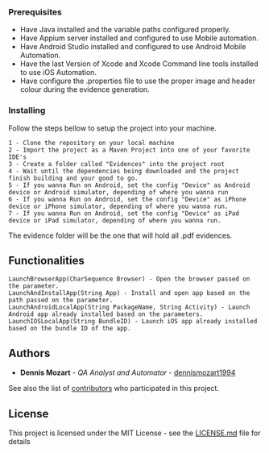 ### Prerequisites

* Have Java installed and the variable paths configured properly.
* Have Appium server installed and configured to use Mobile automation.
* Have Android Studio installed and configured to use Android Mobile Automation.
* Have the last Version of Xcode and Xcode Command line tools installed to use iOS Automation.
* Have configure the .properties file to use the proper image and header colour during the evidence generation.

### Installing

Follow the steps bellow to setup the project into your machine.
```
1 - Clone the repository on your local machine
2 - Import the project as a Maven Project into one of your favorite IDE's
3 - Create a folder called "Evidences" into the project root
4 - Wait until the dependencies being downloaded and the project finish building and your good to go.
5 - If you wanna Run on Android, set the config "Device" as Android device or Android simulator, depending of where you wanna run
6 - If you wanna Run on Android, set the config "Device" as iPhone device or iPhone simulator, depending of where you wanna run.
7 - If you wanna Run on Android, set the config "Device" as iPad device or iPad simulator, depending of where you wanna run.
```

The evidence folder will be the one that will hold all .pdf evidences.

## Functionalities

```
LaunchBrowserApp(CharSequence Browser) - Open the browser passed on the parameter.
LaunchAndInstallApp(String App) - Install and open app based on the path passed on the parameter.
LaunchAndroidLocalApp(String PackageName, String Activity) - Launch Android app already installed based on the parameters.
LaunchIOSLocalApp(String BundleID) - Launch iOS app already installed based on the bundle ID of the app.
```

## Authors

* **Dennis Mozart** - *QA Analyst and Automator* - [dennismozart1994](https://github.com/dennismozart1994)

See also the list of [contributors](https://github.com/your/project/contributors) who participated in this project.

## License

This project is licensed under the MIT License - see the [LICENSE.md](LICENSE.md) file for details
